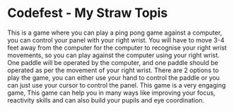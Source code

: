 # Codefest - My Straw Topis
This is a game where you can play a ping pong game against a computer, you can control your panel with your right wrist. You will have to move 3-4 feet away from the computer for the computer to recognise your right wrist movements, so you can play against the computer using your right wrist. One paddle will be operated by the computer, and one paddle should be operated as per the movement of your right wrist. There are 2 options to play the game, you can either use your hand to control the paddle or you can just use your cursor to control the panel. This game is a very engaging game, This game can help you in many ways like improving your focus, reactivity skills and can also build your pupils and eye coordination.
